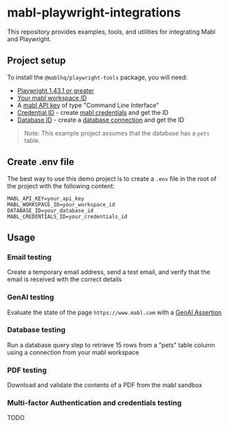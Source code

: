 # mabl-playwright-integrations
This repository provides examples, tools, and utilities for integrating Mabl and Playwright.

## Project setup
To install the `@mablhq/playwright-tools` package, you will need:
- [Playwright 1.43.1 or greater](https://playwright.dev/docs/intro#system-requirements)
- [Your mabl workspace ID](https://help.mabl.com/hc/articles/17782745983636)
- A [mabl API key](https://help.mabl.com/hc/articles/17776006239764) of type "Command Line Interface"
- [Credential ID](https://help.mabl.com/hc/articles/17782745983636) - create [mabl credentials](https://help.mabl.com/hc/articles/24758878555412) and get the ID
- [Database ID](https://help.mabl.com/hc/articles/17782745983636) - create a [database connection](https://help.mabl.com/hc/articles/27563281835284) and get the ID


> Note: This example project assumes that the database has a `pets` table.

## Create .env file

The best way to use this demo project is to create a `.env` file in the root of the project with the following content:

```
MABL_API_KEY=your_api_key
MABL_WORKSPACE_ID=your_workspace_id
DATABASE_ID=your_database_id
MABL_CREDENTIALS_ID=your_credentials_id
```
## Usage
### Email testing
Create a temporary email address, send a test email, and verify that the email is received with the correct details

### GenAI testing
Evaluate the state of the page `https://www.mabl.com` with a [GenAI Assertion](https://help.mabl.com/hc/articles/28810650854292)

### Database testing
Run a database query step to retrieve 15 rows from a "pets" table column using a connection from your mabl workspace

### PDF testing
Download and validate the contents of a PDF from the mabl sandbox

### Multi-factor Authentication and credentials testing
TODO

